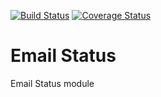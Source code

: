 [![Build Status](https://travis-ci.org/kenvac/odoo-extras.svg?branch=8.0)](https://travis-ci.org/kenvac/odoo-extras)
[![Coverage Status](https://coveralls.io/repos/github/kenvac/email_status/badge.svg)](https://coveralls.io/github/kenvac/email_status)

Email Status
============

Email Status module

